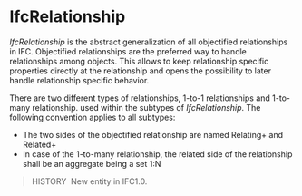 # IfcRelationship

_IfcRelationship_ is the abstract generalization of all objectified relationships in IFC. Objectified relationships are the preferred way to handle relationships among objects. This allows to keep relationship specific properties directly at the relationship and opens the possibility to later handle relationship specific behavior.

There are two different types of relationships, 1-to-1 relationships and 1-to-many relationship. used within the subtypes of _IfcRelationship_. The following convention applies to all subtypes:

* The two sides of the objectified relationship are named   Relating+<name of relating object> and   Related+<name of related object>
* In case of the 1-to-many relationship, the related side of the relationship shall be an aggregate being a set 1:N

> HISTORY&nbsp; New entity in IFC1.0.
